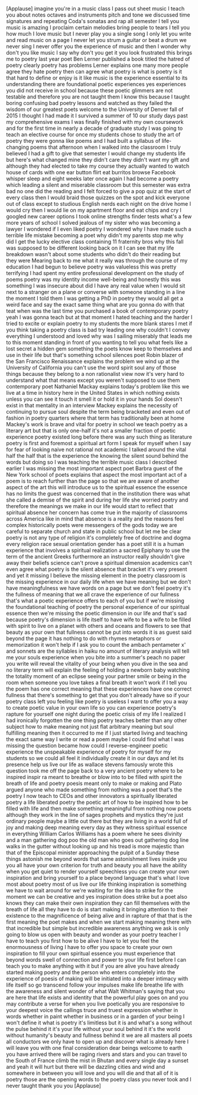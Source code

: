 
[Applause]
imagine you&#39;re in a music class I pass
out sheet music I teach you about notes
octaves and instruments pitch and tone
we discussed time signatures and
repeating Coda&#39;s sonatas and rap all
semester I tell you music is amazing I
proclaim certain melodies bring people
to tears I tell you how much I love
music but I never play you a single song
I only let you write and read music on a
page I never let you strum a guitar or
beat a drum
we never sing I never offer you the
experience of music and then I wonder
why don&#39;t you like music I say why don&#39;t
you get it
you look frustrated this brings me to
poetry last year poet Ben Lerner
published a book titled the hatred of
poetry clearly poetry has problems
Lerner explains one many more people
agree they hate poetry then can agree
what poetry is what is poetry is it that
hard to define or enjoy
is it like music is the experience
essential to its understanding there are
foundational poetic experiences yes
experiences you did not receive in
school because these poetic glimmers are
not testable and therefore you are not
taught them I know this because I taught
boring confusing bad poetry lessons and
watched as they failed the wisdom of our
greatest poets welcome to the University
of Denver fall of 2015 I thought I had
made it I survived a summer of 10 our
study days past my comprehensive exams I
was finally finished with my own
coursework and for the first time in
nearly a decade of graduate study I was
going to teach an elective course for
once my students chose to study the art
of poetry they were gonna like poems and
I had built a syllabus of life-changing
poems that afternoon when I walked into
the classroom I truly believed I had a
gift to give that semester I would
change my students life but here&#39;s what
changed mine they didn&#39;t care they
didn&#39;t want my gift and although they
had elected to take my course they
actually wanted to watch house of cards
with one ear button flirt eat burritos
browse Facebook whisper sleep and eight
weeks later once again I had become a
poetry which leading a silent and
miserable classroom but this semester
was extra bad no one did the reading and
I felt forced to give a pop quiz at the
start of every class then I would braid
those quizzes on the spot and kick
everyone out of class except to studious
English nerds each night on the drive
home I would cry then I would lie on my
apartment floor and eat chips and cry
I googled new career options I took
online strengths finder tests what&#39;s a
few more years of school I solved
jealous of my sister who was becoming a
lawyer I wondered if I even liked poetry
I wondered why I have made such a
terrible life mistake becoming a poet
why didn&#39;t my parents stop me why did I
get the lucky elective class containing
11 fraternity bros why this fall was
supposed to be different looking back on
it I can see that my life breakdown
wasn&#39;t about some students who didn&#39;t do
their reading but they were Mearing back
to me what it really was through the
course of my education I had begun to
believe poetry was valueless this was
pretty terrifying I had spent my entire
professional development on the study of
poems poetry was my identity income
well-being and honestly this was
something I was insecure about did I
have any real
value when I would sit next to a
stranger on a plane or converse with
someone standing in a line the moment I
told them I was getting a PhD in poetry
they would all get a weird face and say
the exact same thing what are you gonna
do with that teat when was the last time
you purchased a book of contemporary
poetry yeah I was gonna teach but at
that moment I hated teaching and the
harder I tried to excite or explain
poetry to my students the more blank
stares I met if you think taking a
poetry class is bad
try leading one why couldn&#39;t I convey
everything I understood and loved why
was I sailing miserably that leads me to
this moment standing in front of you
wanting to tell you what feels like a
lost secret a hidden gem something the
poets know keep to themselves and use in
their life but that&#39;s something school
silences poet Robin blazer of the San
Francisco Renaissance explains the
problem we wind up at the University of
California you can&#39;t use the word spirit
soul any of those things because they
belong to a non rationalist view now
it&#39;s very hard to understand what that
means except you weren&#39;t supposed to use
them contemporary poet
Nathaniel Mackay explains today&#39;s
problem like this we live at a time in
history here in the United States in
which nothing exists unless you can see
it touch it smell it or hold it in your
hands Sol doesn&#39;t exist in that
mentality in an interview Mackey
explains the necessity of continuing to
pursue soul
despite the term being bracketed and
even out of fashion in poetry quarters
where that term has traditionally been
at home Mackey&#39;s work is brave and vital
for poetry in school we teach poetry as
a literary art but that is only one-half
it&#39;s not a smaller fraction of poetic
experience poetry existed long before
there was any such thing as literature
poetry is first and foremost a spiritual
art form I speak for myself when I say
for fear of looking naive not rational
not academic I talked around the vital
half the half that is the experience the
knowing the silent sound behind the
words but doing so I was teaching the
terrible music class I described earlier
I was missing the most important aspect
poet Barbra guest of the New York school
of poets explains that aspect the most
important act of a poem is to reach
further than the page so that we are
aware of another aspect of the art this
will introduce us to the spiritual
essence the essence has no limits the
guest was concerned that in the
institution there was what she called a
demise of the spirit and during her life
she worried poetry and therefore the
meanings we make in our life would start
to reflect that spiritual absence her
concern has come true in the majority of
classrooms across America like in mind
that absence is a reality and the
reasons feel complex historically poets
were messengers of the gods today we are
careful to separate church and state in
public school but let me be clear
poetry is not any type of religion it&#39;s
completely free of doctrine and dogma
every religion race sexual orientation
gender has a poet still it is a human
experience that involves a spiritual
realization
a sacred Epiphany to use the term of the
ancient Greeks furthermore an instructor
really shouldn&#39;t give away their beliefs
science can&#39;t prove a spiritual
dimension academics can&#39;t even agree
what poetry is the silent absence that
bracket it&#39;s very present and yet it
missing I believe the missing element in
the poetry classroom is the missing
experience in our daily life when we
have meaning but we don&#39;t have
meaningfulness we have words on a page
but we don&#39;t feel poetry it&#39;s the
fullness of meaning that we all crave
the experience of our fullness that&#39;s
what a poetic experience offers to each
of you but if we&#39;re missing the
foundational teaching of poetry the
personal experience of our spiritual
essence then we&#39;re missing the poetic
dimension in our life and that&#39;s sad
because poetry&#39;s dimension is life
itself to have wife to be a wife to be
filled with spirit to live on a planet
with others and oceans and flowers to
see that beauty as your own that
fullness cannot be put into words it is
as guest said beyond the page it has
nothing to do with rhymes metaphors or
memorization it won&#39;t help if I ask you
to count the ambach pentameter x&#39; and
sonnets are the syllables in haiku no
amount of literary analysis will tell me
your souls experience when you bite into
a summer&#39;s peach no paper you write will
reveal the vitality of your being when
you dive in the sea and no literary term
will explain the feeling of holding a
newborn baby watching the totality
moment of an eclipse seeing your partner
smile or being in the room when someone
you love takes a final breath
it won&#39;t work if I tell you the poem has
one correct meaning that these
experiences have one correct fullness
that there&#39;s something to get that you
don&#39;t already have so if your poetry
class left you feeling like poetry is
useless I want to offer you a way to
create poetic value in
your own life so you can experience
poetry&#39;s rapture for yourself one night
during the poetic crisis of my life I
realized I had ironically forgotten the
one thing poetry teaches better than any
other subject how to make meaning not
just flat arbitrary meaning but soul
fulfilling meaning then it occurred to
me if I just started living and teaching
the exact same way I write or read a
poem maybe I could find what I was
missing the question became how could I
reverse-engineer poetic experience the
unspeakable experience of poetry for
myself for my students so we could all
feel it individually create it in our
days and let its presence help us live
our life as wallace stevens famously
wrote this question took me off the page
back to a very ancient poetry where to
be inspired inspir ra meant to breathe
or blow into to be filled with spirit
the breath of life and poetry poesis
meant only to make or making and Plato
argued anyone who made something from
nothing was a poet that&#39;s the poetry I
now teach to CEOs and other innovators a
spiritually liberated poetry a life
liberated poetry the poetic art of how
to be inspired how to be filled with
life and then make something meaningful
from nothing now poets although they
work in the line of sages prophets and
mystics they&#39;re just ordinary people
maybe a little out there but they are
living in a world full of joy and making
deep meaning every day as they witness
spiritual essence in everything William
Carlos Williams has a poem where he sees
divinity and a man gathering dog poo the
old man who goes
out gathering dog line walks in the
gutter without looking up and his tread
is more majestic than that of the
Episcopal minister approaching the
pulpit of a Sunday these things astonish
me beyond words that same astonishment
lives inside you you all have your own
criterion for truth and beauty you all
have the ability when you get quiet to
render yourself speechless you can
create your own inspiration and bring
yourself to a place beyond language
that&#39;s what I love most about poetry
most of us live our life thinking
inspiration is something we have to wait
around for we&#39;re waiting for the idea to
strike for the moment we can be creative
and yes inspiration does strike but a
poet also knows they can make their own
inspiration they can fill themselves
with the breath of life all they have to
do is start making it bringing attention
to their existence to the magnificence
of being alive and in rapture of that
that is the first meaning the poet makes
and when we start making meaning there
with that incredible but simple but
incredible awareness anything we ask is
only going to blow us open with beauty
and wonder as your poetry teacher I have
to teach you first how to be alive I
have to let you feel the enormousness of
living I have to offer you space to
create your own inspiration to fill your
own spiritual essence you must
experience that beyond words swell of
connection and power to your life first
before I can teach you to make anything
with it but if you are alive you have
already started making poetry and the
person who enters completely into the
experience of poesis of making will be
initiated into a deeper intimacy with
life itself
so go transcend follow your impulses
make life breathe life with the
awareness and silent wonder of what Walt
Whitman&#39;s saying that you are here that
life exists and identity that the
powerful play goes on and you may
contribute a verse for when you live
poetically you are responsive to your
deepest voice the callings truce and
truest expression whether in words
whether in paint whether in business or
in a garden of your being
I won&#39;t define it what is poetry it&#39;s
limitless but it is and what&#39;s a song
without the pulse behind it it&#39;s your
life without your soul behind it it&#39;s
the world without humanity&#39;s beauty and
fullness behind it we are all masters
all poets all conductors we only have to
open up and discover what is already
here I will leave you with one final
consideration dear
beings welcome to earth you have arrived
there will be raging rivers and stars
and you can travel to the South of
France
climb the mist in Bhutan and every
single day a sunset and yeah it will
hurt but there will be dazzling cities
and wind and somewhere in between you
will love and you will die and that all
of it is poetry those are the opening
words to the poetry class you never took
and I never taught thank you
you
[Applause]
